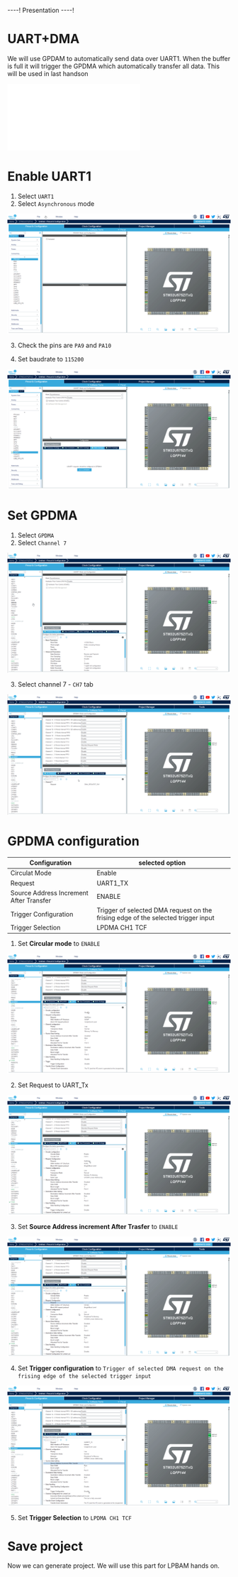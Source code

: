 ----!
Presentation
----!

# UART+DMA

We will use GPDAM to automatically send data over UART1. 
When the buffer is full it will trigger the GPDMA which automatically transfer all data. 
This will be used in last handson

![preparation for pldma](./img/lpbam_preparation.json)

# Enable UART1

1. Select `UART1`
2. Select `Asynchronous` mode

![enable uart1](./img/22_03_04_91.gif)

3. Check the pins are `PA9` and `PA10`

4. Set baudrate to `115200`

![uart1 baudrate](./img/22_03_04_93.gif)


# Set GPDMA

1. Select `GPDMA`
2. Select `Channel 7`
   
![gpdma select](./img/22_03_04_95.gif)

3. Select channel 7 - `CH7` tab 

![select ch7](./img/22_03_04_97.gif)

# GPDMA configuration

| Configuration | selected option |
| --- | --- |
| Circulat Mode | Enable |
| Request | UART1_TX |
| Source Address Increment After Transfer | ENABLE
| Trigger Configuration | Trigger of selected DMA request on the frising edge of the selected trigger input |
| Trigger Selection | LPDMA CH1 TCF |

1. Set **Circular mode** to `ENABLE`

![circular mode](./img/22_03_07_99.gif)

2. Set Request to UART_Tx

![set request](./img/22_03_07_101.gif)

3. Set **Source Address increment After Trasfer** to `ENABLE`

![set source increment](./img/22_03_07_103.gif)

4. Set **Trigger configuration** to `Trigger of selected DMA request on the frising edge of the selected trigger input`

![set trigger](./img/22_03_07_105.gif)

5. Set **Trigger Selection** to `LPDMA CH1 TCF`

# Save project 

Now we can generate project. 
We will use this part for LPBAM hands on.

